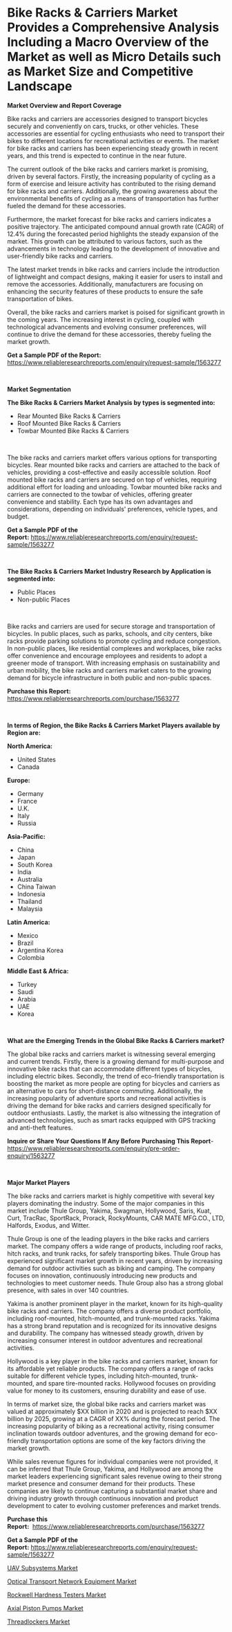 <p><h1>Bike Racks & Carriers Market Provides a Comprehensive Analysis Including a Macro Overview of the Market as well as Micro Details such as Market Size and Competitive Landscape</h1></p><p><strong>Market Overview and Report Coverage</strong></p>
<p><p>Bike racks and carriers are accessories designed to transport bicycles securely and conveniently on cars, trucks, or other vehicles. These accessories are essential for cycling enthusiasts who need to transport their bikes to different locations for recreational activities or events. The market for bike racks and carriers has been experiencing steady growth in recent years, and this trend is expected to continue in the near future.</p><p>The current outlook of the bike racks and carriers market is promising, driven by several factors. Firstly, the increasing popularity of cycling as a form of exercise and leisure activity has contributed to the rising demand for bike racks and carriers. Additionally, the growing awareness about the environmental benefits of cycling as a means of transportation has further fueled the demand for these accessories.</p><p>Furthermore, the market forecast for bike racks and carriers indicates a positive trajectory. The anticipated compound annual growth rate (CAGR) of 12.4% during the forecasted period highlights the steady expansion of the market. This growth can be attributed to various factors, such as the advancements in technology leading to the development of innovative and user-friendly bike racks and carriers.</p><p>The latest market trends in bike racks and carriers include the introduction of lightweight and compact designs, making it easier for users to install and remove the accessories. Additionally, manufacturers are focusing on enhancing the security features of these products to ensure the safe transportation of bikes.</p><p>Overall, the bike racks and carriers market is poised for significant growth in the coming years. The increasing interest in cycling, coupled with technological advancements and evolving consumer preferences, will continue to drive the demand for these accessories, thereby fueling the market growth.</p></p>
<p><strong>Get a Sample PDF of the Report:</strong> <a href="https://www.reliableresearchreports.com/enquiry/request-sample/1563277">https://www.reliableresearchreports.com/enquiry/request-sample/1563277</a></p>
<p>&nbsp;</p>
<p><strong>Market Segmentation</strong></p>
<p><strong>The Bike Racks & Carriers Market Analysis by types is segmented into:</strong></p>
<p><ul><li>Rear Mounted Bike Racks & Carriers</li><li>Roof Mounted Bike Racks & Carriers</li><li>Towbar Mounted Bike Racks & Carriers</li></ul></p>
<p>&nbsp;</p>
<p><p>The bike racks and carriers market offers various options for transporting bicycles. Rear mounted bike racks and carriers are attached to the back of vehicles, providing a cost-effective and easily accessible solution. Roof mounted bike racks and carriers are secured on top of vehicles, requiring additional effort for loading and unloading. Towbar mounted bike racks and carriers are connected to the towbar of vehicles, offering greater convenience and stability. Each type has its own advantages and considerations, depending on individuals' preferences, vehicle types, and budget.</p></p>
<p><strong>Get a Sample PDF of the Report:</strong>&nbsp;<a href="https://www.reliableresearchreports.com/enquiry/request-sample/1563277">https://www.reliableresearchreports.com/enquiry/request-sample/1563277</a></p>
<p>&nbsp;</p>
<p><strong>The Bike Racks & Carriers Market Industry Research by Application is segmented into:</strong></p>
<p><ul><li>Public Places</li><li>Non-public Places</li></ul></p>
<p>&nbsp;</p>
<p><p>Bike racks and carriers are used for secure storage and transportation of bicycles. In public places, such as parks, schools, and city centers, bike racks provide parking solutions to promote cycling and reduce congestion. In non-public places, like residential complexes and workplaces, bike racks offer convenience and encourage employees and residents to adopt a greener mode of transport. With increasing emphasis on sustainability and urban mobility, the bike racks and carriers market caters to the growing demand for bicycle infrastructure in both public and non-public spaces.</p></p>
<p><strong>Purchase this Report:</strong>&nbsp; <a href="https://www.reliableresearchreports.com/purchase/1563277">https://www.reliableresearchreports.com/purchase/1563277</a></p>
<p>&nbsp;</p>
<p><strong>In terms of Region, the Bike Racks & Carriers Market Players available by Region are:</strong></p>
<p>
    <p> <strong> North America: </strong>
        <ul>
            <li>United States</li>
            <li>Canada</li>
        </ul>
        </p> 
    <p> <strong> Europe: </strong>
        <ul>
            <li>Germany</li>
            <li>France</li>
            <li>U.K.</li>
            <li>Italy</li>
            <li>Russia</li>
        </ul>
        </p> 
    <p> <strong> Asia-Pacific: </strong>
        <ul>
            <li>China</li>
            <li>Japan</li>
            <li>South Korea</li>
            <li>India</li>
            <li>Australia</li>
            <li>China Taiwan</li>
            <li>Indonesia</li>
            <li>Thailand</li>
            <li>Malaysia</li>
        </ul>
        </p> 
    <p> <strong> Latin America: </strong>
        <ul>
            <li>Mexico</li>
            <li>Brazil</li>
            <li>Argentina Korea</li>
            <li>Colombia</li>
        </ul>
        </p> 
    <p> <strong> Middle East & Africa: </strong>
        <ul>
            <li>Turkey</li>
            <li>Saudi</li>
            <li>Arabia</li>
            <li>UAE</li>
            <li>Korea</li>
        </ul>
    </p>
    </p>
<p>&nbsp;</p>
<p><strong>What are the Emerging Trends in the Global Bike Racks & Carriers market?</strong></p>
<p><p>The global bike racks and carriers market is witnessing several emerging and current trends. Firstly, there is a growing demand for multi-purpose and innovative bike racks that can accommodate different types of bicycles, including electric bikes. Secondly, the trend of eco-friendly transportation is boosting the market as more people are opting for bicycles and carriers as an alternative to cars for short-distance commuting. Additionally, the increasing popularity of adventure sports and recreational activities is driving the demand for bike racks and carriers designed specifically for outdoor enthusiasts. Lastly, the market is also witnessing the integration of advanced technologies, such as smart racks equipped with GPS tracking and anti-theft features.</p></p>
<p><strong>Inquire or Share Your Questions If Any Before Purchasing This Report</strong>- <a href="https://www.reliableresearchreports.com/enquiry/pre-order-enquiry/1563277">https://www.reliableresearchreports.com/enquiry/pre-order-enquiry/1563277</a></p>
<p>&nbsp;</p>
<p><strong>Major Market Players</strong></p>
<p><p>The bike racks and carriers market is highly competitive with several key players dominating the industry. Some of the major companies in this market include Thule Group, Yakima, Swagman, Hollywood, Saris, Kuat, Curt, TracRac, SportRack, Prorack, RockyMounts, CAR MATE MFG.CO., LTD, Halfords, Exodus, and Witter.</p><p>Thule Group is one of the leading players in the bike racks and carriers market. The company offers a wide range of products, including roof racks, hitch racks, and trunk racks, for safely transporting bikes. Thule Group has experienced significant market growth in recent years, driven by increasing demand for outdoor activities such as biking and camping. The company focuses on innovation, continuously introducing new products and technologies to meet customer needs. Thule Group also has a strong global presence, with sales in over 140 countries.</p><p>Yakima is another prominent player in the market, known for its high-quality bike racks and carriers. The company offers a diverse product portfolio, including roof-mounted, hitch-mounted, and trunk-mounted racks. Yakima has a strong brand reputation and is recognized for its innovative designs and durability. The company has witnessed steady growth, driven by increasing consumer interest in outdoor adventures and recreational activities.</p><p>Hollywood is a key player in the bike racks and carriers market, known for its affordable yet reliable products. The company offers a range of racks suitable for different vehicle types, including hitch-mounted, trunk-mounted, and spare tire-mounted racks. Hollywood focuses on providing value for money to its customers, ensuring durability and ease of use.</p><p>In terms of market size, the global bike racks and carriers market was valued at approximately $XX billion in 2020 and is projected to reach $XX billion by 2025, growing at a CAGR of XX% during the forecast period. The increasing popularity of biking as a recreational activity, rising consumer inclination towards outdoor adventures, and the growing demand for eco-friendly transportation options are some of the key factors driving the market growth.</p><p>While sales revenue figures for individual companies were not provided, it can be inferred that Thule Group, Yakima, and Hollywood are among the market leaders experiencing significant sales revenue owing to their strong market presence and consumer demand for their products. These companies are likely to continue capturing a substantial market share and driving industry growth through continuous innovation and product development to cater to evolving customer preferences and market trends.</p></p>
<p><strong>Purchase this Report:</strong>&nbsp;&nbsp;<a href="https://www.reliableresearchreports.com/purchase/1563277">https://www.reliableresearchreports.com/purchase/1563277</a></p>
<p></p>
<p><strong>Get a Sample PDF of the Report:</strong>&nbsp;<a href="https://www.reliableresearchreports.com/enquiry/request-sample/1563277">https://www.reliableresearchreports.com/enquiry/request-sample/1563277</a></p>
<p><p><a href="https://github.com/aashishrp02/Market-Research-Report-List-1/blob/main/uav-subsystems-market.md">UAV Subsystems Market</a></p><p><a href="https://github.com/rahu1506/Market-Research-Report-List-2/blob/main/optical-transport-network-equipment-market.md">Optical Transport Network Equipment Market</a></p><p><a href="https://github.com/Paul14Anderson63/Market-Research-Report-List-2/blob/main/rockwell-hardness-testers-market.md">Rockwell Hardness Testers Market</a></p><p><a href="https://github.com/aashishrp/Market-Research-Report-List-1/blob/main/axial-piston-pumps-market.md">Axial Piston Pumps Market</a></p><p><a href="https://github.com/aasishrp01/Market-Research-Report-List-2/blob/main/threadlockers-market.md">Threadlockers Market</a></p></p>